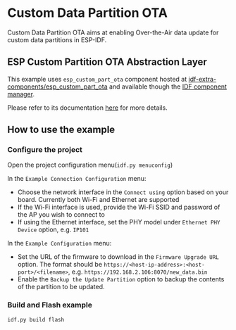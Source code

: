 # Custom Data Partition OTA

Custom Data Partition OTA aims at enabling Over-the-Air data update for custom data partitions in ESP-IDF.

## ESP Custom Partition OTA Abstraction Layer

This example uses `esp_custom_part_ota` component hosted at [idf-extra-components/esp_custom_part_ota](https://github.com/espressif/idf-extra-components/blob/master/esp_custom_part_ota) and available though the [IDF component manager](https://components.espressif.com/component/espressif/esp_custom_part_ota).

Please refer to its documentation [here](https://github.com/espressif/idf-extra-components/blob/master/esp_custom_part_ota/README.md) for more details.


## How to use the example

### Configure the project
Open the project configuration menu(`idf.py menuconfig`)

In the `Example Connection Configuration` menu:
* Choose the network interface in the `Connect using` option based on your board. Currently both Wi-Fi and Ethernet are supported
* If the Wi-Fi interface is used, provide the Wi-Fi SSID and password of the AP you wish to connect to
* If using the Ethernet interface, set the PHY model under `Ethernet PHY Device` option, e.g. `IP101`

In the `Example Configuration` menu:
* Set the URL of the firmware to download in the `Firmware Upgrade URL` option. The format should be `https://<host-ip-address>:<host-port>/<filename>`, e.g. `https://192.168.2.106:8070/new_data.bin`
* Enable the `Backup the Update Partition` option to backup the contents of the partition to be updated.

### Build and Flash example

```
idf.py build flash
```

